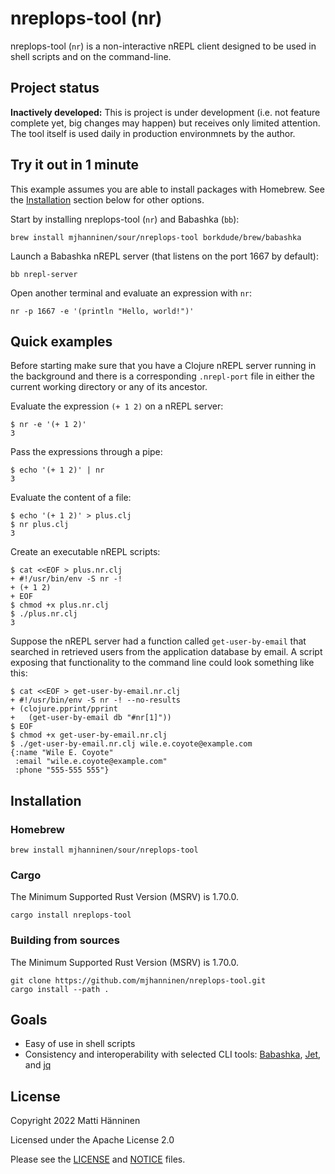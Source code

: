 # nreplops-tool (nr)

nreplops-tool (`nr`) is a non-interactive nREPL client designed to be used in
shell scripts and on the command-line.

## Project status

**Inactively developed:** This is project is under development (i.e. not feature
complete yet, big changes may happen) but receives only limited attention.  The
tool itself is used daily in production environmnets by the author.

## Try it out in 1 minute

This example assumes you are able to install packages with Homebrew.  See the
[Installation](#installation) section below for other options.

Start by installing nreplops-tool (`nr`) and Babashka (`bb`):

```
brew install mjhanninen/sour/nreplops-tool borkdude/brew/babashka
```

Launch a Babashka nREPL server (that listens on the port 1667 by default):

```
bb nrepl-server
```

Open another terminal and evaluate an expression with `nr`:

```
nr -p 1667 -e '(println "Hello, world!")'
```

## Quick examples

Before starting make sure that you have a Clojure nREPL server running in the
background and there is a corresponding `.nrepl-port` file in either the current
working directory or any of its ancestor.

Evaluate the expression `(+ 1 2)` on a nREPL server:

```
$ nr -e '(+ 1 2)'
3
```

Pass the expressions through a pipe:

```
$ echo '(+ 1 2)' | nr
3
```

Evaluate the content of a file:

```
$ echo '(+ 1 2)' > plus.clj
$ nr plus.clj
3
```

Create an executable nREPL scripts:

```
$ cat <<EOF > plus.nr.clj
+ #!/usr/bin/env -S nr -!
+ (+ 1 2)
+ EOF
$ chmod +x plus.nr.clj
$ ./plus.nr.clj
3
```

Suppose the nREPL server had a function called `get-user-by-email` that searched
in retrieved users from the application database by email.  A script exposing
that functionality to the command line could look something like this:

```
$ cat <<EOF > get-user-by-email.nr.clj
+ #!/usr/bin/env -S nr -! --no-results
+ (clojure.pprint/pprint
+   (get-user-by-email db "#nr[1]"))
$ EOF
$ chmod +x get-user-by-email.nr.clj
$ ./get-user-by-email.nr.clj wile.e.coyote@example.com
{:name "Wile E. Coyote"
 :email "wile.e.coyote@example.com"
 :phone "555-555 555"}
```

## Installation

### Homebrew

```
brew install mjhanninen/sour/nreplops-tool
```

### Cargo

The Minimum Supported Rust Version (MSRV) is 1.70.0.

```
cargo install nreplops-tool
```

### Building from sources

The Minimum Supported Rust Version (MSRV) is 1.70.0.

```
git clone https://github.com/mjhanninen/nreplops-tool.git
cargo install --path .
```

## Goals

- Easy of use in shell scripts
- Consistency and interoperability with selected CLI tools:
  [Babashka][babashka], [Jet][jet], and [jq][jq]

[babashka]: https://github.com/babashka/babashka
[jet]: https://github.com/borkdude/jet
[jq]: https://github.com/stedolan/jq

## License

Copyright 2022 Matti Hänninen

Licensed under the Apache License 2.0

Please see the [LICENSE](./LICENSE) and [NOTICE](./NOTICE) files.
